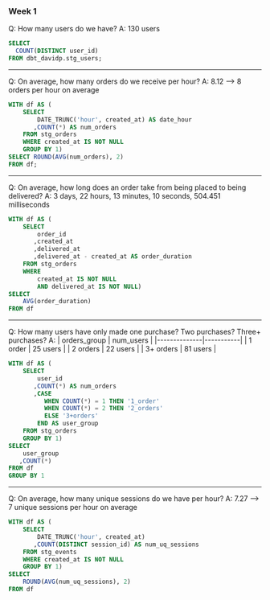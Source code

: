 ### Week 1 

Q: How many users do we have?
A: 130 users

``` sql
SELECT 
  COUNT(DISTINCT user_id) 
FROM dbt_davidp.stg_users;
```
---

Q: On average, how many orders do we receive per hour?
A: 8.12 --> 8 orders per hour on average

``` sql
WITH df AS (
    SELECT 
        DATE_TRUNC('hour', created_at) AS date_hour
       ,COUNT(*) AS num_orders 
    FROM stg_orders 
    WHERE created_at IS NOT NULL 
    GROUP BY 1)
SELECT ROUND(AVG(num_orders), 2)
FROM df;
```
---

Q: On average, how long does an order take from being placed to being delivered?
A:  3 days, 22 hours, 13 minutes, 10 seconds, 504.451 milliseconds

``` sql
WITH df AS (
    SELECT 
        order_id
       ,created_at
       ,delivered_at
       ,delivered_at - created_at AS order_duration 
    FROM stg_orders 
    WHERE 
        created_at IS NOT NULL 
        AND delivered_at IS NOT NULL) 
SELECT 
    AVG(order_duration) 
FROM df
```
---

Q: How many users have only made one purchase? Two purchases? Three+ purchases?
A:
| orders_group | num_users |
|--------------|-----------|
| 1 order      | 25 users  |
| 2 orders     | 22 users  |
| 3+ orders    | 81 users  |

``` sql
WITH df AS (
    SELECT 
        user_id
       ,COUNT(*) AS num_orders
       ,CASE 
          WHEN COUNT(*) = 1 THEN '1_order' 
          WHEN COUNT(*) = 2 THEN '2_orders' 
          ELSE '3+orders' 
        END AS user_group  
    FROM stg_orders 
    GROUP BY 1) 
SELECT 
    user_group
   ,COUNT(*) 
FROM df 
GROUP BY 1
```

---
Q: On average, how many unique sessions do we have per hour?
A: 7.27 --> 7 unique sessions per hour on average

``` sql
WITH df AS (
    SELECT 
        DATE_TRUNC('hour', created_at)
       ,COUNT(DISTINCT session_id) AS num_uq_sessions 
    FROM stg_events 
    WHERE created_at IS NOT NULL 
    GROUP BY 1)
SELECT 
    ROUND(AVG(num_uq_sessions), 2) 
FROM df
```
